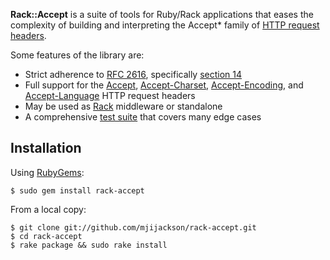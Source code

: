 __Rack::Accept__ is a suite of tools for Ruby/Rack applications that eases the
complexity of building and interpreting the Accept* family of [HTTP request
headers][rfc].

Some features of the library are:

  * Strict adherence to [RFC 2616][rfc], specifically [section 14][sec14]
  * Full support for the [Accept][sec14-1], [Accept-Charset][sec14-2],
    [Accept-Encoding][sec14-3], and [Accept-Language][sec14-4] HTTP request
    headers
  * May be used as [Rack][rack] middleware or standalone
  * A comprehensive [test suite][test] that covers many edge cases

Installation
------------

Using [RubyGems][rubygems]:

    $ sudo gem install rack-accept

From a local copy:

    $ git clone git://github.com/mjijackson/rack-accept.git
    $ cd rack-accept
    $ rake package && sudo rake install

[rfc]: http://www.w3.org/Protocols/rfc2616/rfc2616.html
[sec14]: http://www.w3.org/Protocols/rfc2616/rfc2616-sec14.html
[sec14-1]: http://www.w3.org/Protocols/rfc2616/rfc2616-sec14.html#sec14.1
[sec14-2]: http://www.w3.org/Protocols/rfc2616/rfc2616-sec14.html#sec14.2
[sec14-3]: http://www.w3.org/Protocols/rfc2616/rfc2616-sec14.html#sec14.3
[sec14-4]: http://www.w3.org/Protocols/rfc2616/rfc2616-sec14.html#sec14.4
[rack]: http://rack.rubyforge.org/
[test]: http://github.com/mjijackson/rack-accept/tree/master/test/
[rubygems]: http://rubygems.org/
